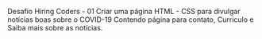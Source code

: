 Desafio Hiring Coders - 01
Criar uma página HTML - CSS para divulgar notícias boas sobre o COVID-19
Contendo página para contato, Curriculo e Saiba mais sobre as notícias.